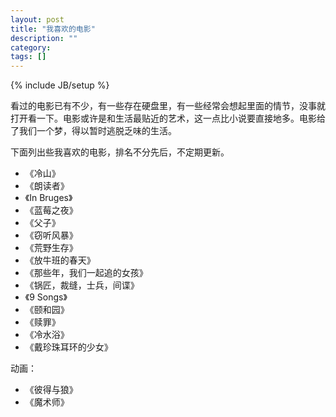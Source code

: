 ```yaml
---
layout: post
title: "我喜欢的电影"
description: ""
category: 
tags: []
---
```

{% include JB/setup %}

看过的电影已有不少，有一些存在硬盘里，有一些经常会想起里面的情节，没事就打开看一下。电影或许是和生活最贴近的艺术，这一点比小说要直接地多。电影给了我们一个梦，得以暂时逃脱乏味的生活。

下面列出些我喜欢的电影，排名不分先后，不定期更新。

- 《冷山》
- 《朗读者》
- 《In Bruges》
- 《蓝莓之夜》
- 《父子》
- 《窃听风暴》
- 《荒野生存》
- 《放牛班的春天》
- 《那些年，我们一起追的女孩》
- 《锅匠，裁缝，士兵，间谍》
- 《9 Songs》
- 《颐和园》
- 《赎罪》
- 《冷水浴》
- 《戴珍珠耳环的少女》

动画：

- 《彼得与狼》
- 《魔术师》

